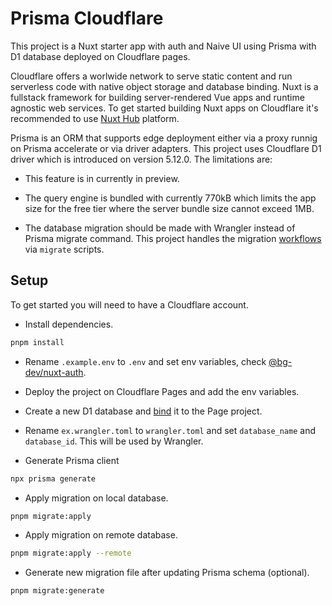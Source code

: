 # Prisma Cloudflare

This project is a Nuxt starter app with auth and Naive UI using Prisma with D1 database deployed on Cloudflare pages.

Cloudflare offers a worlwide network to serve static content and run serverless code with native object storage and database binding.
Nuxt is a fullstack framework for building server-rendered Vue apps and runtime agnostic web services.
To get started building Nuxt apps on Cloudflare it's recommended to use [Nuxt Hub](https://hub.nuxt.com) platform.

Prisma is an ORM that supports edge deployment either via a proxy runnig on Prisma accelerate or via driver adapters. This project uses Cloudflare D1 driver which is introduced on version 5.12.0. The limitations are:

- This feature is in currently in preview.

- The query engine is bundled with currently 770kB which limits the app size for the free tier where the server bundle size cannot exceed 1MB.

- The database migration should be made with Wrangler instead of Prisma migrate command. This project handles the migration [workflows](https://www.prisma.io/docs/orm/overview/databases/cloudflare-d1#migration-workflows) via `migrate` scripts.

## Setup

To get started you will need to have a Cloudflare account.

- Install dependencies.

```bash
pnpm install
```

- Rename `.example.env` to `.env` and set env variables, check [@bg-dev/nuxt-auth](https://nuxt-auth.bg.tn).

- Deploy the project on Cloudflare Pages and add the env variables.

- Create a new D1 database and [bind](https://developers.cloudflare.com/pages/functions/bindings/#d1-databases) it to the Page project.

- Rename `ex.wrangler.toml` to `wrangler.toml` and set `database_name` and `database_id`. This will be used by Wrangler.

- Generate Prisma client
```bash
npx prisma generate
```

- Apply migration on local database.

```bash
pnpm migrate:apply
```

- Apply migration on remote database.

```bash
pnpm migrate:apply --remote
```

- Generate new migration file after updating Prisma schema (optional).

```bash
pnpm migrate:generate
```
